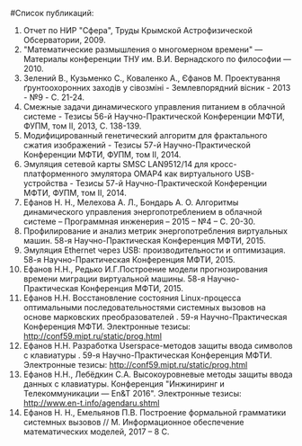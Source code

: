 
#Список публикаций:

1. Отчет по НИР "Сфера", Труды Крымской Астрофизической Обсерватории, 2009.
2. "Математические размышления о многомерном времени" — Материалы конференции ТНУ им. В.И. Вернадского по философии — 2010.
3. Зелений В., Кузьменко С., Коваленко А., Єфанов М. Проектування ґрунтоохоронних заходів у сівозміні - Землевпорядний вісник -  2013 - №9 - C. 21-24.
4. Смежные задачи динамического управления питанием в облачной системе -
Тезисы 56-й Научно-Практической Конференции МФТИ, ФУПМ, том II, 2013, C. 138-139.
5. Модифицированный генетический алгоритм для фрактального сжатия изображений - Тезисы 57-й Научно-Практической Конференции МФТИ, ФУПМ, том II, 2014.
6. Эмуляция сетевой карты SMSC LAN9512/14 для кросс-платформенного эмулятора OMAP4 как виртуального USB-устройства - Тезисы 57-й Научно-Практической Конференции МФТИ, ФУПМ, том II, 2014.
7. Ефанов Н. Н., Мелехова А. Л., Бондарь А. О. Алгоритмы динамического управления энергопотреблением в облачной системе – Программная инженерия – 2015 – №4 –  С. 20-30.
8. Профилирование и анализ метрик энергопотребления виртуальных машин. 58-я Научно-Практическая Конференция МФТИ, 2015.
9. Эмуляция Ethernet через USB: производительности и оптимизация. 58-я Научно-Практическая Конференция МФТИ, 2015.
10. Ефанов Н.Н., Редько И.Г.Построение модели прогнозирования времени миграции виртуальной машины. 58-я Научно-Практическая Конференция МФТИ, 2015.
11. Ефанов Н.Н. Восстановление состояния Linux-процесса оптимальными последовательностями системных вызовов на основе марковских преобразователей . 59-я Научно-Практическая Конференция МФТИ. Электронные тезисы: http://conf59.mipt.ru/static/prog.html
12. Ефанов Н.Н. Разработка Userspace-методов защиты ввода символов с клавиатуры . 59-я Научно-Практическая Конференция МФТИ. Электронные тезисы: http://conf59.mipt.ru/static/prog.html
13. Ефанов Н.Н., Лебёдкин С.А. Высокоуровневые методы защиты ввода данных с клавиатуры. Конференция "Инжиниринг и Телекоммуникации — En&T 2016". Электронные тезисы: http://www.en-t.info/agendaru.shtml
14. Ефанов Н. Н., Емельянов П.В. Построение формальной грамматики системных вызовов  // М. Информационное обеспечение математических моделей, 2017 – 8 С.
